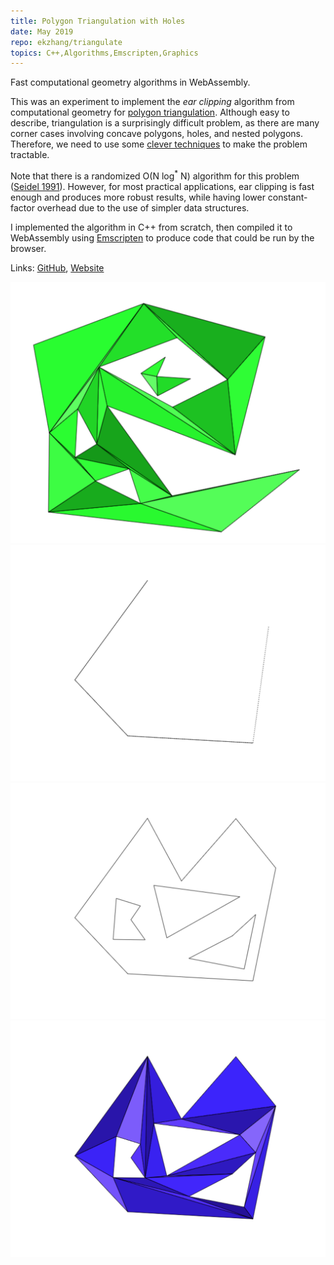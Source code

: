 ```yaml
---
title: Polygon Triangulation with Holes
date: May 2019
repo: ekzhang/triangulate
topics: C++,Algorithms,Emscripten,Graphics
---
```


<div class="row">
  <div class="col-md-8">
    <p class="lead">Fast computational geometry algorithms in WebAssembly.</p>
    <p>
      This was an experiment to implement the <em>ear clipping</em> algorithm
      from computational geometry for
      <a href="https://en.wikipedia.org/wiki/Polygon_triangulation"
        >polygon triangulation</a
      >. Although easy to describe, triangulation is a surprisingly difficult
      problem, as there are many corner cases involving concave polygons,
      holes, and nested polygons. Therefore, we need to use some
      <a
        href="https://www.geometrictools.com/Documentation/TriangulationByEarClipping.pdf"
        >clever techniques</a
      >
      to make the problem tractable.
    </p>
    <p>
      Note that there is a randomized O(N log<sup>*</sup> N) algorithm for this
      problem (<a
        href="https://www.sciencedirect.com/science/article/pii/0925772191900124"
        >Seidel 1991</a
      >). However, for most practical applications, ear clipping is fast enough
      and produces more robust results, while having lower constant-factor
      overhead due to the use of simpler data structures.
    </p>
    <p>
      I implemented the algorithm in C++ from scratch, then compiled it to
      WebAssembly using <a href="https://emscripten.org/">Emscripten</a> to
      produce code that could be run by the browser.
    </p>
    <p class="font-weight-bold">
      Links:
      <a href="https://github.com/ekzhang/triangulate">GitHub</a>,
      <a href="https://triangulate.surge.sh/">Website</a>
    </p>
  </div>
  <div class="col-md-4">
    <a href="/assets/images/triangulate-1.png">
      <img
        class="img-fluid"
        alt="Polygon triangulation"
        src="/assets/images/triangulate-1.png"
      />
    </a>
  </div>
</div>

<div class="row">
  <div class="col-md-4 d-none d-md-block">
    <a href="/assets/images/triangulate-2.png">
      <img
        class="img-fluid img-thumbnail"
        alt="Polygon triangulation - step 1"
        src="/assets/images/triangulate-2.png"
      />
    </a>
  </div>
  <div class="col-md-4 d-none d-md-block">
    <a href="/assets/images/triangulate-3.png">
      <img
        class="img-fluid img-thumbnail"
        alt="Polygon triangulation - step 2"
        src="/assets/images/triangulate-3.png"
      />
    </a>
  </div>
  <div class="col-md-4 d-none d-md-block">
    <a href="/assets/images/triangulate-4.png">
      <img
        class="img-fluid img-thumbnail"
        alt="Polygon triangulation - step 3"
        src="/assets/images/triangulate-4.png"
      />
    </a>
  </div>
</div>

